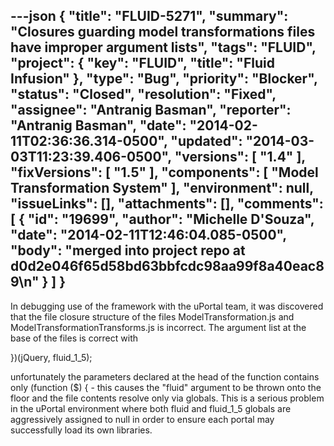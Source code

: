 ---json
{
  "title": "FLUID-5271",
  "summary": "Closures guarding model transformations files have improper argument lists",
  "tags": "FLUID",
  "project": {
    "key": "FLUID",
    "title": "Fluid Infusion"
  },
  "type": "Bug",
  "priority": "Blocker",
  "status": "Closed",
  "resolution": "Fixed",
  "assignee": "Antranig Basman",
  "reporter": "Antranig Basman",
  "date": "2014-02-11T02:36:36.314-0500",
  "updated": "2014-03-03T11:23:39.406-0500",
  "versions": [
    "1.4"
  ],
  "fixVersions": [
    "1.5"
  ],
  "components": [
    "Model Transformation System"
  ],
  "environment": null,
  "issueLinks": [],
  "attachments": [],
  "comments": [
    {
      "id": "19699",
      "author": "Michelle D'Souza",
      "date": "2014-02-11T12:46:04.085-0500",
      "body": "merged into project repo at d0d2e046f65d58bd63bbfcdc98aa99f8a40eac89\n"
    }
  ]
}
---
In debugging use of the framework with the uPortal team, it was discovered that the file closure structure of the files ModelTransformation.js and ModelTransformationTransforms.js is incorrect. The argument list at the base of the files is correct with

})(jQuery, fluid\_1\_5);

unfortunately the parameters declared at the head of the function contains only (function ($) { - this causes the "fluid" argument to be thrown onto the floor and the file contents resolve only via globals. This is a serious problem in the uPortal environment where both fluid and fluid\_1\_5 globals are aggressively assigned to null in order to ensure each portal may successfully load its own libraries.

        